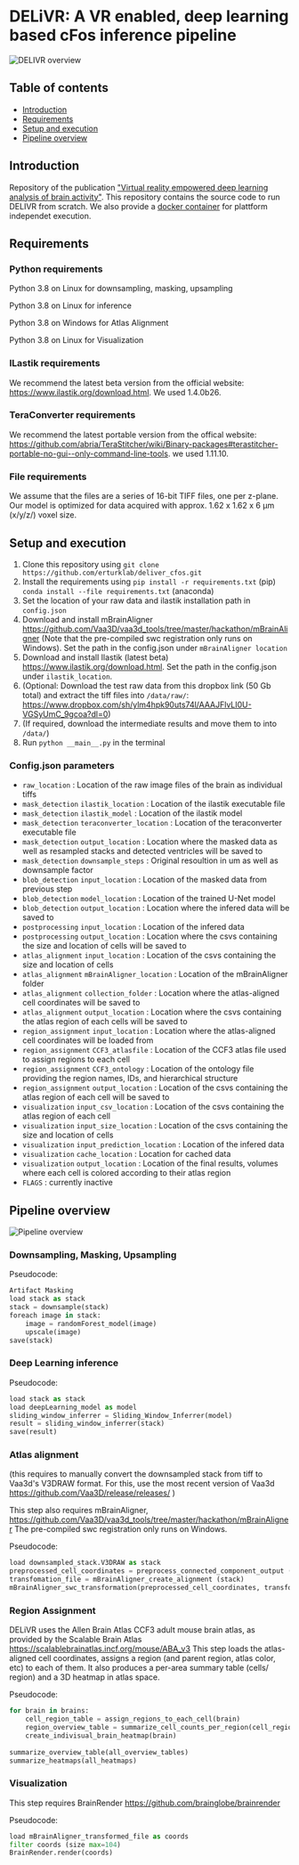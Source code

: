 # DELiVR: A VR enabled, deep learning based cFos inference pipeline
![DELIVR overview](/images/delivr_overview.png)
## Table of contents
- [Introduction](#introduction)
- [Requirements](#requirements)
- [Setup and execution](#setup-and-execution)
- [Pipeline overview](#pipeline-overview)
## Introduction
Repository of the publication ["Virtual reality empowered deep learning analysis of brain activity"](https://doi.org/10.1101/2023.05.18.540970).
This repository contains the source code to run DELIVR from scratch. We also provide a [docker container](https://ww.docker.com) for plattform independet execution.
## Requirements
### Python requirements
Python 3.8 on Linux for downsampling, masking, upsampling 

Python 3.8 on Linux for inference 

Python 3.8 on Windows for Atlas Alignment 

Python 3.8 on Linux for Visualization

### ILastik requirements
We recommend the latest beta version from the official website: https://www.ilastik.org/download.html. We used 1.4.0b26. 

### TeraConverter requirements
We recommend the latest portable version from the offical website: https://github.com/abria/TeraStitcher/wiki/Binary-packages#terastitcher-portable-no-gui--only-command-line-tools. we used 1.11.10.

### File requirements
We assume that the files are a series of 16-bit TIFF files, one per z-plane. Our model is optimized for data acquired with approx. 1.62 x 1.62 x 6 µm (x/y/z/) voxel size. 

## Setup and execution 
1. Clone this repository using `git clone https://github.com/erturklab/deliver_cfos.git`
2. Install the requirements using `pip install -r requirements.txt` (pip) `conda install --file requirements.txt` (anaconda)
3. Set the location of your raw data and ilastik installation path in `config.json`
4. Download and install mBrainAligner https://github.com/Vaa3D/vaa3d_tools/tree/master/hackathon/mBrainAligner (Note that the pre-compiled swc registration only runs on Windows). Set the path in the config.json under `mBrainAligner location`
5. Download and install Ilastik (latest beta) https://www.ilastik.org/download.html. Set the path in the config.json under `ilastik_location`. 
6. (Optional: Download the test raw data from this dropbox link (50 Gb total) and extract the tiff files into `/data/raw/`: https://www.dropbox.com/sh/ylm4hpk90uts74l/AAAJFlvLI0U-VGSyUmC_9gcoa?dl=0)
7. (If required, download the intermediate results and move them to into `/data/`)
8. Run `python __main__.py` in the terminal

### Config.json parameters
- `raw_location` : Location of the raw image files of the brain as individual tiffs
- `mask_detection` `ilastik_location`  : Location of the ilastik executable file 
- `mask_detection` `ilastik_model`  : Location of the ilastik model 
- `mask_detection` `teraconverter_location`  : Location of the teraconverter executable file
- `mask_detection` `output_location`  : Location where the masked data as well as resampled stacks and detected ventricles will be saved to 
- `mask_detection` `downsample_steps`  : Original resoultion in um as well as downsample factor
- `blob_detection` `input_location` : Location of the masked data from previous step 
- `blob_detection` `model_location` : Location of the trained U-Net model
- `blob_detection` `output_location` : Location where the infered data will be saved to 
- `postprocessing` `input_location` : Location of the infered data 
- `postprocessing` `output_location` : Location where the csvs containing the size and location of cells will be saved to 
- `atlas_alignment` `input_location` : Location of the csvs containing the size and location of cells 
- `atlas_alignment` `mBrainAligner_location` : Location of the mBrainAligner folder
- `atlas_alignment` `collection_folder` : Location where the atlas-aligned cell coordinates will be saved to 
- `atlas_alignment` `output_location` : Location where the csvs containing the atlas region of each cells will be saved to
- `region_assignment` `input_location` : Location where the atlas-aligned cell coordinates will be loaded from 
- `region_assignment` `CCF3_atlasfile` : Location of the CCF3 atlas file used to assign regions to each cell 
- `region_assignment` `CCF3_ontology` : Location of the ontology file providing the region names, IDs, and hierarchical structure 
- `region_assignment` `output_location` : Location of the csvs containing the atlas region of each cell will be saved to  
- `visualization` `input_csv_location` : Location of the csvs containing the atlas region of each cell 
- `visualization` `input_size_location` : Location of the csvs containing the size and location of cells 
- `visualization` `input_prediction_location` : Location of the infered data 
- `visualization` `cache_location` : Location for cached data 
- `visualization` `output_location` : Location of the final results, volumes where each cell is colored according to their atlas region
- `FLAGS` : currently inactive 

## Pipeline overview
![Pipeline overview](/images/pipeline.png)
### Downsampling, Masking, Upsampling
Pseudocode:
```python
Artifact Masking
load stack as stack
stack = downsample(stack)
foreach image in stack:
    image = randomForest_model(image)
    upscale(image)
save(stack)
```

### Deep Learning inference
Pseudocode: 
```python
load stack as stack
load deepLearning_model as model
sliding_window_inferrer = Sliding_Window_Inferrer(model)
result = sliding_window_inferrer(stack)
save(result)
```

### Atlas alignment
(this requires to manually convert the downsampled stack from tiff to Vaa3d's V3DRAW format. For this, use the most recent version of Vaa3d https://github.com/Vaa3D/release/releases/ )

This step also requires mBrainAligner, https://github.com/Vaa3D/vaa3d_tools/tree/master/hackathon/mBrainAligner 
The pre-compiled swc registration only runs on Windows. 

Pseudocode:
```python
load downsampled_stack.V3DRAW as stack
preprocessed_cell_coordinates = preprocess_connected_component_output (cc_output)
transfomation_file = mBrainAligner_create_alignment (stack)
mBrainAligner_swc_transformation(preprocessed_cell_coordinates, transformation_file)
```

### Region Assignment 
DELiVR uses the Allen Brain Atlas CCF3 adult mouse brain atlas, as provided by the Scalable Brain Atlas https://scalablebrainatlas.incf.org/mouse/ABA_v3 
This step loads the atlas-aligned cell coordinates, assigns a region (and parent region, atlas color, etc) to each of them. It also produces a per-area summary table (cells/ region) and a 3D heatmap in atlas space. 

Pseudocode:
```python
for brain in brains:
    cell_region_table = assign_regions_to_each_cell(brain)
    region_overview_table = summarize_cell_counts_per_region(cell_region_table)
    create_indivisual_brain_heatmap(brain)
    
summarize_overview_table(all_overview_tables)
summarize_heatmaps(all_heatmaps)
```


### Visualization
This step requires BrainRender https://github.com/brainglobe/brainrender 

Pseudocode: 
```python
load mBrainAligner_transformed_file as coords
filter coords (size max=104)
BrainRender.render(coords)
```
